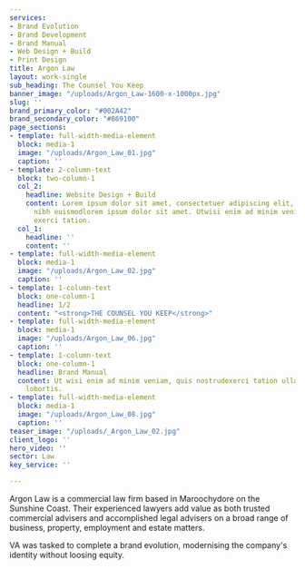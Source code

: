 ```yaml
---
services:
- Brand Evolution
- Brand Development
- Brand Manual
- Web Design + Build
- Print Design
title: Argon Law
layout: work-single
sub_heading: The Counsel You Keep
banner_image: "/uploads/Argon_Law-1600-x-1000px.jpg"
slug: ''
brand_primary_color: "#002A42"
brand_secondary_color: "#869100"
page_sections:
- template: full-width-media-element
  block: media-1
  image: "/uploads/Argon_Law_01.jpg"
  caption: ''
- template: 2-column-text
  block: two-column-1
  col_2:
    headline: Website Design + Build
    content: Lorem ipsum dolor sit amet, consectetuer adipiscing elit, seddiam nonummy
      nibh euismodlorem ipsum dolor sit amet. Utwisi enim ad minim veniam, quisnostrud
      exerci tation.
  col_1:
    headline: ''
    content: ''
- template: full-width-media-element
  block: media-1
  image: "/uploads/Argon_Law_02.jpg"
  caption: ''
- template: 1-column-text
  block: one-column-1
  headline: 1/2
  content: "<strong>THE COUNSEL YOU KEEP</strong>"
- template: full-width-media-element
  block: media-1
  image: "/uploads/Argon_Law_06.jpg"
  caption: ''
- template: 1-column-text
  block: one-column-1
  headline: Brand Manual
  content: Ut wisi enim ad minim veniam, quis nostrudexerci tation ullamcorper suscipit
    lobortis.
- template: full-width-media-element
  block: media-1
  image: "/uploads/Argon_Law_08.jpg"
  caption: ''
teaser_image: "/uploads/_Argon_Law_02.jpg"
client_logo: ''
hero_video: ''
sector: Law
key_service: ''

---
```

Argon Law is a commercial law firm based in Maroochydore on the Sunshine Coast. Their experienced lawyers add value as both trusted commercial advisers and accomplished legal advisers on a broad range of business, property, employment and estate matters.

VA was tasked to complete a brand evolution, modernising the company's identity without loosing equity.